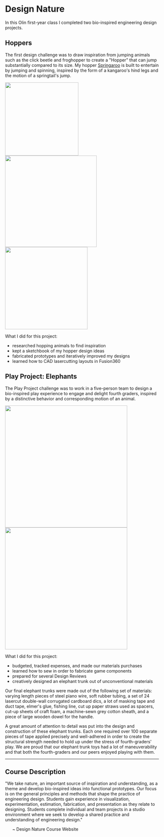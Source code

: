 # Design Nature

In this Olin first-year class I completed two bio-inspired engineering design projects. 

## Hoppers
The first design challenge was to draw inspiration from jumping animals such as the click beetle and froghopper to create a "Hopper" that can jump substantially compared to its size. My hopper [Springaroo](https://github.com/liloheinrich/DesNat/main/Final%20Draft/Hopper%20Poster%20Lilo%20Heinrich.pdf) is built to entertain by jumping and spinning, inspired by the form of a kangaroo's hind legs and the motion of a springtail's jump. 

<p float="left">
  <img src="Hoppers/Final Draft/imgs/poster.png" width="240" />
  <img src="Hoppers/Prototypes/imgs/hopper-slomo-crop.gif" width="300" /> 
  <img src="Hoppers/Prototypes/imgs/bioinspirations.gif" width="270" />
</p>

What I did for this project:

- researched hopping animals to find inspiration
- kept a sketchbook of my hopper design ideas
- fabricated prototypes and iteratively improved my designs
- learned how to CAD lasercutting layouts in Fusion360


## Play Project: Elephants

The Play Project challenge was to work in a five-person team to design a bio-inspired play experience to engage and delight fourth graders, inspired by a distinctive behavior and corresponding motion of an animal. 

<img src="Play Project/Kids Playing Media/playgif1.gif" width="400"> <img src="Play Project/Kids Playing Media/playgif2.gif" width="400">

What I did for this project:

- budgeted, tracked expenses, and made our materials purchases
- learned how to sew in order to fabricate game components
- prepared for several Design Reviews
- creatively designed an elephant trunk out of unconventional materials

Our final elephant trunks were made out of the following set of materials: varying length pieces of steel piano wire, soft rubber tubing, a set of 24 lasercut double-wall corrugated cardboard dics, a lot of masking tape and duct tape, elmer's glue, fishing line, cut up paper straws used as spacers, cut-up sheets of craft foam, a machine-sewn grey cotton sheath, and a piece of large wooden dowel for the handle.

A great amount of attention to detail was put into the design and construction of these elephant trunks. Each one required over 100 separate pieces of tape applied precisely and well-adhered in order to create the structural strength needed to hold up under the stress of fourth-graders' play. We are proud that our elephant trunk toys had a lot of maneuverability and that both the fourth-graders and our peers enjoyed playing with them.

-----------------------------
## Course Description 

"We take nature, an important source of inspiration and understanding, as a theme and develop bio-inspired ideas into functional prototypes. Our focus is on the general principles and methods that shape the practice of engineering design. Students gain experience in visualization, experimentation, estimation, fabrication, and presentation as they relate to designing. Students complete individual and team projects in a studio environment where we seek to develop a shared practice and understanding of engineering design."

&nbsp;&nbsp;&nbsp;&nbsp;&nbsp;&nbsp;~ Design Nature Course Website

